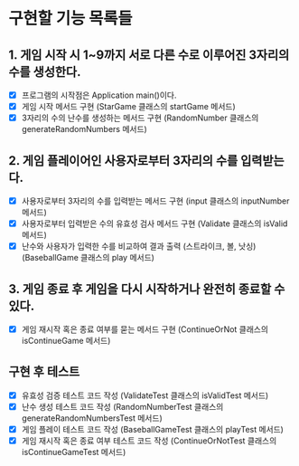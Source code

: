 # 구현할 기능 목록들 
## 1. 게임 시작 시 1~9까지 서로 다른 수로 이루어진 3자리의 수를 생성한다.
- [x] 프로그램의 시작점은 Application main()이다. 
- [x] 게임 시작 메서드 구현 (StarGame 클래스의 startGame 메서드)
- [x] 3자리의 수의 난수를 생성하는 메서드 구현 (RandomNumber 클래스의 generateRandomNumbers 메서드)

## 2. 게임 플레이어인 사용자로부터 3자리의 수를 입력받는다. 
- [x] 사용자로부터 3자리의 수를 입력받는 메서드 구현 (input 클래스의 inputNumber 메서드)
- [x] 사용자로부터 입력받은 수의 유효성 검사 메서드 구현 (Validate 클래스의 isValid 메서드)
- [x] 난수와 사용자가 입력한 수를 비교하여 결과 출력 (스트라이크, 볼, 낫싱) (BaseballGame 클래스의 play 메서드)

## 3. 게임 종료 후 게임을 다시 시작하거나 완전히 종료할 수 있다.
- [x] 게임 재시작 혹은 종료 여부를 묻는 메서드 구현 (ContinueOrNot 클래스의 isContinueGame 메서드)

## 구현 후 테스트 
- [x] 유효성 검증 테스트 코드 작성 (ValidateTest 클래스의 isValidTest 메서드)
- [x] 난수 생성 테스트 코드 작성 (RandomNumberTest 클래스의 generateRandomNumbersTest 메서드)
- [x] 게임 플레이 테스트 코드 작성 (BaseballGameTest 클래스의 playTest 메서드)
- [x] 게임 재시작 혹은 종료 여부 테스트 코드 작성 (ContinueOrNotTest 클래스의 isContinueGameTest 메서드)
```


